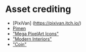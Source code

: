 # Asset crediting
- [PixiVan] (https://pixivan.itch.io/)
- [Pimen](https://pimen.itch.io/)
- ["Mega PixelArt Icons"](https://limezu.itch.io/moderninteriors/devlog/244045/free-version-overview-18042021-update)
- ["Modern Interiors"](https://limezu.itch.io/moderninteriors/devlog/244045/free-version-overview-18042021-update)
- ["Coin"](https://www.pixilart.com/art/coin-sprite-sheet-c7f297523ce57fc)
